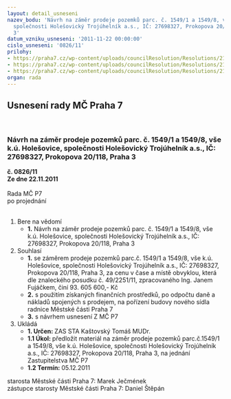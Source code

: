 ```yaml
---
layout: detail_usneseni
nazev_bodu: 'Návrh na záměr prodeje pozemků parc. č. 1549/1 a 1549/8, vše k.ú. Holešovice,
  společnosti Holešovický Trojúhelník a.s., IČ: 27698327, Prokopova 20/118, Praha
  3'
datum_vzniku_usneseni: '2011-11-22 00:00:00'
cislo_usneseni: '0826/11'
prilohy:
- https://praha7.cz/wp-content/uploads/councilResolution/Resolutions/21199/54-11-priloha_1.pdf
- https://praha7.cz/wp-content/uploads/councilResolution/Resolutions/21199/54-11-priloha_2.pdf
- https://praha7.cz/wp-content/uploads/councilResolution/Resolutions/21199/54-11-navrhusneseni_zmc.doc
organ: rada
---
```

<div id="ucUsn_pList" class="usn">
	<span><h2>Usnesení rady MČ Praha 7 </h2>
<br></span><div class="standBody">
<span><h3>Návrh na záměr prodeje pozemků parc. č. 1549/1 a 1549/8, vše k.ú. Holešovice, společnosti Holešovický Trojúhelník a.s., IČ: 27698327, Prokopova 20/118, Praha 3</h3></span><div class="center">
		<strong>č. 0826/11</strong><br>
	</div>
<div class="center">
		<strong>Ze dne 22.11.2011</strong><br><br>
	</div>Rada MČ P7<br> po projednání<br><br><ol>
<li>Bere na vědomí<ul><li>
<strong>1.</strong> Návrh na záměr prodeje pozemků parc. č. 1549/1 a 1549/8, vše k.ú. Holešovice, společnosti Holešovický Trojúhelník a.s., IČ: 27698327, Prokopova 20/118,  Praha 3  </li></ul>
</li>
<li>Souhlasí<ul>
<li>
<strong>1.</strong> se záměrem prodeje pozemků parc.č. 1549/1 a 1549/8, vše k.ú. Holešovice, společnosti Holešovický Trojúhelník a.s., IČ: 27698327, Prokopova 20/118, Praha 3, za cenu v čase a místě obvyklou, která dle znaleckého posudku  č. 49/2251/11, zpracovaného Ing. Janem Fujáčkem, činí 93. 605 600,- Kč                                                                                                                                                                                                                                                             </li>
<li>
<strong>2.</strong> s použitím získaných finančních prostředků, po odpočtu daně a nákladů spojených s prodejem, na pořízení budovy nového sídla radnice Městské části Praha 7</li>
<li>
<strong>3.</strong> s návrhem usnesení Z MČ P7          </li>
</ul>
</li>
<li>Ukládá<ul>
<li>
<strong>1. Určen: </strong>ZAS STA Kaštovský Tomáš MUDr.</li>
<li>
<strong>1.1 Úkol: </strong>předložit materiál na záměr prodeje pozemků parc.č.1549/1 a 1549/8, vše k.ú. Holešovice, společnosti Holešovický Trojúhelník a.s., IČ: 27698327, Prokopova 20/118, Praha 3, na jednání Zastupitelstva MČ P7</li>
<li>
<strong>1.2 Termín: </strong>05.12.2011</li>
</ul>
</li>
</ol>starosta Městské části Praha 7: Marek Ječmének<br>zástupce starosty Městské části Praha 7: Daniel Štěpán 
</div>
</div>